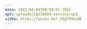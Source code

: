 ```yaml
---
date: 2021-04-04T09:58:47.755Z
mp3: uploads/20210404-service.mp3
video: https://youtu.be/-V9ghTHsu8A
---
```

